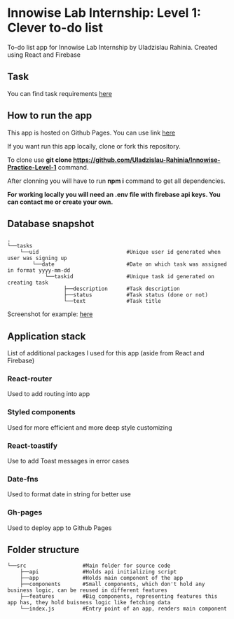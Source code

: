 # Innowise Lab Internship: Level 1: Clever to-do list

To-do list app for Innowise Lab Internship by Uladzislau Rahinia. Created using React and Firebase

## Task

You can find task requirements [here](https://docs.google.com/document/d/1heFuihWrsw14bCpUdr6fla9ysqE6IrsobSMKAOpBiKA/edit)

## How to run the app

This app is hosted on Github Pages. You can use link [here](https://uladzislau-rahinia.github.io/Innowise-Practice-Level-1/)

If you want run this app locally, clone or fork this repository.

To clone use **git clone https://github.com/Uladzislau-Rahinia/Innowise-Practice-Level-1** command.

After clonning you will have to run **npm i** command to get all dependencies.

**For working locally you will need an .env file with firebase api keys. You can contact me or create your own.**

## Database snapshot
    .
    └──tasks
        └──uid                            #Unique user id generated when user was signing up
            └──date                       #Date on which task was assigned in format yyyy-mm-dd
                └──taskid                 #Unique task id generated on creating task
                      ├──description      #Task description
                      ├──status           #Task status (done or not)
                      └──text             #Task title

Screenshot for example: [here](https://imgur.com/a/koZGhWf)

## Application stack

List of additional packages I used for this app (aside from React and Firebase)

### React-router

Used to add routing into app

### Styled components

Used for more efficient and more deep style customizing

### React-toastify

Use to add Toast messages in error cases

### Date-fns

Used to format date in string for better use

### Gh-pages

Used to deploy app to Github Pages

## Folder structure
    └──src                  #Main folder for source code
        ├──api              #Holds api initializing script
        ├──app              #Holds main component of the app
        ├──components       #Small components, which don't hold any business logic, can be reused in different features
        ├──features         #Big components, representing features this app has, they hold buisness logic like fetching data
        └──index.js         #Entry point of an app, renders main component



